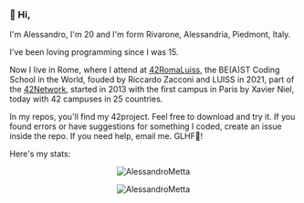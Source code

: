 <!--- ![Enigma image](170712045212-03-german-enigma-machine-auction-exlarge-169-krUG-U11003607069681gFD-1024x576@LaStampa.it.jpg) -->

### 👋 Hi,

I'm Alessandro, I'm 20 and I'm form Rivarone, Alessandria, Piedmont, Italy.

I've been loving programming since I was 15.

Now I live in Rome, where I attend at [42RomaLuiss](https://42roma.it/), the BE(A)ST Coding School in the World, fouded by Riccardo Zacconi and LUISS in 2021, part of the [42Network](https://42.fr/en/network-42/), started in 2013 with the first campus in Paris by Xavier Niel, today with 42 campuses in 25 countries.

In my repos, you'll find my 42project. Feel free to download and try it. If you found errors or have suggestions for something I coded, create an issue inside the repo. If you need help, email me. GLHF👾!

<!-- I'm also working on [my Italian 42Docs site](https://ametta42.github.io/42Docs_IT/) -->

Here's my stats:
<!--
<p align=center width=auto>
	<img src="https://badge42.herokuapp.com/api/stats/ametta"/>
</p>
-->
<p align=center width=auto>
	<img width=auto src="https://github-readme-stats.vercel.app/api?username=AlessandroMetta&show_icons=true&count_private=true" alt="AlessandroMetta" />
</p>
<p align=center width=auto>
	<img width=auto src="https://github-readme-stats-olive-nine.vercel.app/api/top-langs/?username=AlessandroMetta&layout=compact" alt="AlessandroMetta" />
</p>
